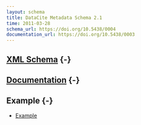 ```yaml
---
layout: schema
title: DataCite Metadata Schema 2.1
time: 2011-03-28
schema_url: https://doi.org/10.5438/0004
documentation_url: https://doi.org/10.5438/0003
---
```


## [XML Schema](metadata.xsd) {-}

## [Documentation](doc/DataCite-MetadataKernel_v2.1.pdf) {-}

## Example {-}

* [Example](example/datacite-metadata-sample-v2.1.xml)
